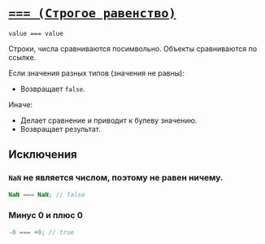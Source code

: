 # [`=== (Строгое равенство)`](../index.md)

`value === value`

Строки, числа сравниваются посимвольно. Объекты сравниваются по ссылке.

Если значения разных типов (значения не равны):

- Возвращает `false`.

Иначе:

- Делает сравнение и приводит к булеву значению.
- Возвращает результат.

## Исключения

### `NaN` не является числом, поэтому не равен ничему.

```js
NaN === NaN; // false
```

### Минус 0 и плюс 0

```js
-0 === +0; // true
```
